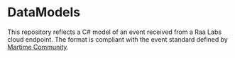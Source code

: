 # DataModels

This repository reflects a C# model of an event received from a Raa Labs cloud endpoint. The format is compliant with the event standard defined by [Martime Community](https://community.incubator.maritimecontext.app/).
